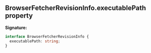 ## BrowserFetcherRevisionInfo.executablePath property

**Signature:**

```typescript
interface BrowserFetcherRevisionInfo {
  executablePath: string;
}
```
